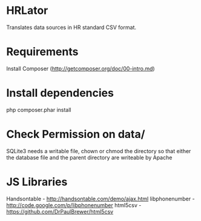 HRLator
======================

Translates data sources in HR standard CSV format.


# Requirements
Install Composer (http://getcomposer.org/doc/00-intro.md)

# Install dependencies
php composer.phar install

# Check Permission on data/
SQLite3 needs a writable file, chown or chmod the directory so that
either the database file and the parent directory are writeable by Apache

# JS Libraries
Handsontable - http://handsontable.com/demo/ajax.html
libphonenumber - http://code.google.com/p/libphonenumber
html5csv - https://github.com/DrPaulBrewer/html5csv

